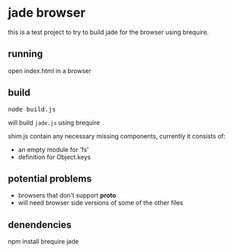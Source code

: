 jade browser
============

this is a test project to try to build jade for the browser using brequire.

running
------

open index.html in a browser


build
------

<pre>node build.js</pre>

will build <code>jade.js</code> using brequire

shim.js contain any necessary missing components, currently it consists of:

* an empty module for 'fs'
* definition for Object.keys


potential problems
-----------
* browsers that don't support __proto__
* will need browser side versions of some of the other files

denendencies
------------

npm install brequire jade


